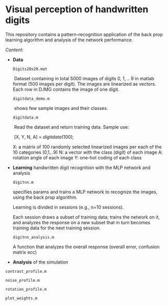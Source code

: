 # Visual perception of handwritten digits

This repository contains a pattern-recognition application of the back prop learning algorithm and analysis of the network performance. 

*Content*:

- **Data**

  `Digits20x20.mat`

  ​	Dataset containing in total 5000 images of digits 0, 1, .. 9 in matlab format (500 images per digit). The images are linearized as vectors. Each row in D.IMG contains the image of one digit.

  `digitdata_demo.m`

  ​	shows few sample images and their classes. 

  `digitdata.m`

  ​	Read the dataset and return training data.  Sample use:

  ​	[X, Y, N, A] = *digitdata*(100);

     X:  a matrix of 100 randomly selected linearized images per each of the 10 categories (0,1,..9) 
     N: a vector with the class (digit) of each image
     A: rotation angle of each image
     Y: one-hot coding of each class


- **Learning** handwritten digit recognition with the MLP network and analysis

  `digitnn.m`

  specifies params and trains a MLP network to recognize the images, using the back prop algorithm.
  
  Learning is divided in sessions (e.g., n=10 sessions). 
  
  Each session draws a subset of training data; trains the network on it, and analyzes the response on a new subset that in turn becomes training data for the next training session.  
  
  `digitnn_analysis.m`
  
  A function that analyzes the overall response (overall error, confusion matrix ecc)
  
- **Analysis** of the simulation

 `contrast_profile.m`
 
 `noise_profile.m`
 
 `rotation_profile.m`
 
 `plot_weights.m`
